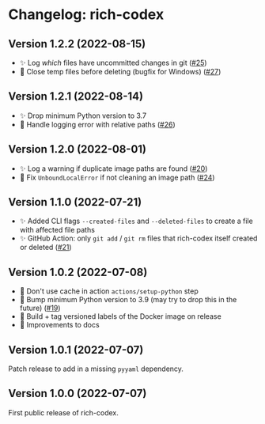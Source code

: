 # Changelog: rich-codex

## Version 1.2.2 (2022-08-15)

- ✨ Log _which_ files have uncommitted changes in git ([#25](https://github.com/ewels/rich-codex/issues/25))
- 🐛 Close temp files before deleting (bugfix for Windows) ([#27](https://github.com/ewels/rich-codex/issues/27))

## Version 1.2.1 (2022-08-14)

- ✨ Drop minimum Python version to 3.7
- 🐛 Handle logging error with relative paths ([#26](https://github.com/ewels/rich-codex/issues/26))

## Version 1.2.0 (2022-08-01)

- ✨ Log a warning if duplicate image paths are found ([#20](https://github.com/ewels/rich-codex/issues/20))
- 🐛 Fix `UnboundLocalError` if not cleaning an image path ([#24](https://github.com/ewels/rich-codex/issues/24))

## Version 1.1.0 (2022-07-21)

- ✨ Added CLI flags `--created-files` and `--deleted-files` to create a file with affected file paths
- ✨ GitHub Action: only `git add` / `git rm` files that rich-codex itself created or deleted ([#21](https://github.com/ewels/rich-codex/issues/21))

## Version 1.0.2 (2022-07-08)

- 🐛 Don't use cache in action `actions/setup-python` step
- 🐛 Bump minimum Python version to 3.9 (may try to drop this in the future) ([#19](https://github.com/ewels/rich-codex/issues/19))
- 🐳 Build + tag versioned labels of the Docker image on release
- 📖 Improvements to docs

## Version 1.0.1 (2022-07-07)

Patch release to add in a missing `pyyaml` dependency.

## Version 1.0.0 (2022-07-07)

First public release of rich-codex.
